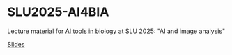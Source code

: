# SLU2025-AI4BIA
Lecture material for [AI tools in biology](https://www.alyonaminina.org/2025-ai-tools-in-biology) at SLU 2025: "AI and image analysis"

[Slides](https://docs.google.com/presentation/d/1EdIPgam65lCNZSz0psYEwBGgvval2s9psmF99PteqDo/edit?usp=sharing)
